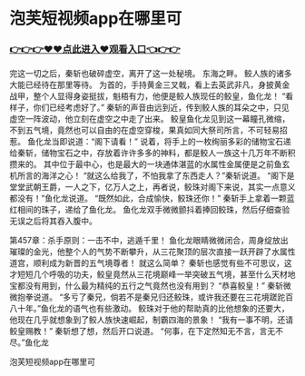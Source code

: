 # 泡芙短视频app在哪里可

### <a href="https://github.com/haijv/aiqi/issues/1">👉👉👉♥♥点此进入♥观看入口👈👉👉</a>


完这一切之后，秦斩也破碎虚空，离开了这一处秘境。
    东海之畔。
    鲛人族的诸多大能已经待在那里等待。
    为首的，手持黄金三叉戟，看上去英武非凡，身披黄金战甲，整个人显得身姿挺拔，魁梧有力，他便是鲛人族现任的鲛皇，鱼化龙！
    “看样子，你们已经考虑好了。”
    秦斩的声音由远到近，传到鲛人族的耳朵之中，只见虚空一阵波动，他立刻在虚空之中走了出来。
    鲛皇鱼化龙见到这一幕瞳孔微缩，不到五气境，竟然也可以自由的在虚空穿梭，果真如同大祭司所言，不可轻易招惹。
    鱼化龙当即说道：“阁下请看！”
    说着，将手上的一枚绚丽多彩的储物宝石递给秦斩，储物宝石之中，存放着许许多多的神料，都是鲛人一族这十几万年不断积攒来的。
    其中位于最中心，也是最大的一块通体湛蓝的水属性金属便是之前鱼玄机所言的海洋之心！
    “就这么给我了，不怕我拿了东西走人？”秦斩说道。
    “阁下是堂堂武朝王爵，一人之下，亿万人之上，再者说，鲛珠对阁下来说，其实一点意义都没有！”鱼化龙说道。
    “既然如此，合成愉快，鲛珠还你！”
    秦斩手上拿着一颗蓝红相间的珠子，递给了鱼化龙。
    鱼化龙双手微微颤抖着捧回鲛珠，然后仔细查验无误之后将其吞入腹中。

第457章：杀手原则：一击不中，逃遁千里！
    鱼化龙眼睛微微闭合，周身绽放出璀璨的金光，他整个人的气势不断攀升，从三花聚顶的层次直接一跃开辟了水属性道宫，顺利成为新晋的五气境尊者！
    就这么简单？
    秦斩也感觉有些不可思议，这才短短几个呼吸的功夫，鲛皇竟然从三花境巅峰一举突破五气境，甚至什么天材地宝都没有用到，什么最为精纯的五行之气竟然也没有用到？
    “恭喜鲛皇！”
    秦斩微微抱拳说道。
    “多亏了秦兄，倘若不是秦兄归还鲛珠，或许我还要在三花境蹉跎百八十年。”鱼化龙的语气也有些激动。
    鲛珠对于他的帮助真的比他想象的还要大，他现在几乎就想象到了鲛人族快速崛起，制霸四海的景象！
    “我有一事不明，还请鲛皇赐教！”
    秦斩想了想，然后开口说道。
    “何事，在下定然知无不言，言无不尽。”鱼化龙

泡芙短视频app在哪里可
